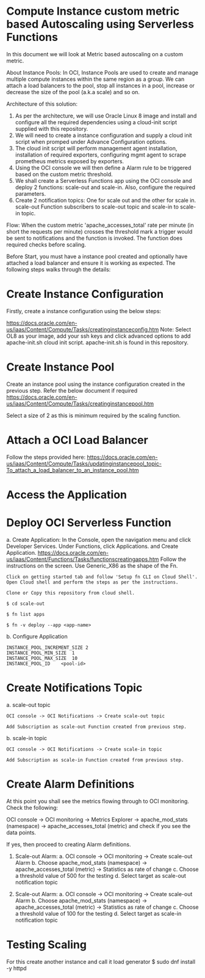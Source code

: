 # Compute Instance custom metric based Autoscaling using Serverless Functions

In this document we will look at Metric based autoscaling on a custom metric.

About Instance Pools:
In OCI, Instance Pools are used to create and manage multiple compute instances within the same region as a group. We can attach a load balancers to the pool, stop all instances in a pool, increase or decrease the size of the pool (a.k.a scale) and so on. 

Architecture of this solution:

1. As per the architecture, we will use Oracle Linux 8 image and install and configure all the required dependencies using a cloud-init script supplied with this repository.
2. We will need to create a instance configuration and supply a cloud init script when promped under Advance Configuration options.
3. The cloud init script will perform management agent installation, installation of required exporters, configuring mgmt agent to scrape prometheus metrics exposed by exporters.
4. Using the OCI console we will then define a Alarm rule to be triggered based on the custom metric threshold.
5. We shall create a Serverless Functions app using the OCI console and deploy 2 functions: scale-out and scale-in. Also, configure the required parameters.
6. Create 2 notification topics: One for scale out and the other for scale in. scale-out Function subscribers to scale-out topic and scale-in to scale-in topic.

Flow: When the custom metric 'apache_accesses_total' rate per minute (in short the requests per minute) crosses the threshold mark a trigger would be sent to notifications and the function is invoked. The function does required checks before scaling.

Before Start, you must have a instance pool created and optionally have attached a load balancer and ensure it is working as expected. The following steps walks through the details:

# Create Instance Configuration

Firstly, create a instance configuration using the below steps:

https://docs.oracle.com/en-us/iaas/Content/Compute/Tasks/creatinginstanceconfig.htm
Note: Select OL8 as your image, add your ssh keys and click advanced options to add apache-init.sh cloud init script. apache-init.sh is found in this repository.

# Create Instance Pool

Create an instance pool using the instance configuration created in the previous step. Refer the below document if required 
https://docs.oracle.com/en-us/iaas/Content/Compute/Tasks/creatinginstancepool.htm

Select a size of 2 as this is minimum required by the scaling function.

# Attach a OCI Load Balancer

Follow the steps provided here:
https://docs.oracle.com/en-us/iaas/Content/Compute/Tasks/updatinginstancepool_topic-To_attach_a_load_balancer_to_an_instance_pool.htm

# Access the Application

# Deploy OCI Serverless Function

a. Create Application:
    In the Console, open the navigation menu and click Developer Services. Under Functions, click Applications. and Create Application.
    https://docs.oracle.com/en-us/iaas/Content/Functions/Tasks/functionscreatingapps.htm
    Follow the instructions on the screen. Use Generic_X86 as the shape of the Fn.
    
    Click on getting started tab and follow 'Setup fn CLI on Cloud Shell'.
    Open Cloud shell and perform the steps as per the instructions. 
    
    Clone or Copy this repository from cloud shell.
    
    $ cd scale-out
    
    $ fn list apps
    
    $ fn -v deploy --app <app-name>
    
b. Configure Application

    INSTANCE_POOL_INCREMENT_SIZE 2
    INSTANCE_POOL_MIN_SIZE	1	
    INSTANCE_POOL_MAX_SIZE	10
    INSTANCE_POOL_ID	<pool-id>

# Create Notifications Topic

  a. scale-out topic
    
    OCI console -> OCI Notifications -> Create scale-out topic
    
    Add Subscription as scale-out Function created from previous step.

  b. scale-in topic
    
    OCI console -> OCI Notifications -> Create scale-in topic
    
    Add Subscription as scale-in Function created from previous step.

# Create Alarm Definitions

At this point you shall see the metrics flowing through to OCI monitoring. Check the following:

OCI console -> OCI monitoring -> Metrics Explorer -> apache_mod_stats (namespace) -> apache_accesses_total (metric) and check if you see the data points.

If yes, then proceed to creating Alarm definitions.

1. Scale-out Alarm:
   a. OCI console -> OCI monitoring -> Create scale-out Alarm 
   b. Choose apache_mod_stats (namespace) -> apache_accesses_total (metric) -> Statistics as rate of change
   c. Choose a threshold value of 500 for the testing
   d. Select target as scale-out notification topic

3. Scale-out Alarm:
   a. OCI console -> OCI monitoring -> Create scale-out Alarm 
   b. Choose apache_mod_stats (namespace) -> apache_accesses_total (metric) -> Statistics as rate of change
   c. Choose a threshold value of 100 for the testing
   d. Select target as scale-in notification topic


# Testing Scaling

For this create another instance and call it load generator
$ sudo dnf install -y httpd



